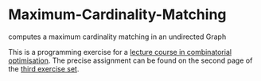 # Maximum-Cardinality-Matching
computes a maximum cardinality matching in an undirected Graph

This is a programming exercise for a [lecture course in combinatorial optimisation][1].
The precise assignment can be found on the second page of the [third exercise set][2].

[1]:http://www.or.uni-bonn.de/lectures/ws16/cows16.html
[2]:http://www.or.uni-bonn.de/lectures/ws16/daten/co_exercises/set_3.pdf
